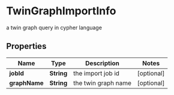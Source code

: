 

# TwinGraphImportInfo

a twin graph query in cypher language

## Properties

Name | Type | Description | Notes
------------ | ------------- | ------------- | -------------
**jobId** | **String** | the import job id |  [optional]
**graphName** | **String** | the twin graph name |  [optional]



